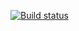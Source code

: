 [![Build status](https://ci.appveyor.com/api/projects/status/9qr8k3o24n9481hf/branch/main?svg=true)](https://ci.appveyor.com/project/Sapfirka/auto-2-1/branch/main)
